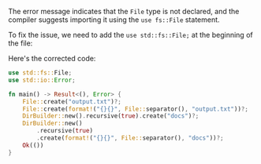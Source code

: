 The error message indicates that the `File` type is not declared, and the compiler suggests importing it using the `use fs::File` statement.

To fix the issue, we need to add the `use std::fs::File;` at the beginning of the file:

Here's the corrected code:
```rs
use std::fs::File;
use std::io::Error;

fn main() -> Result<(), Error> {
    File::create("output.txt")?;
    File::create(format!("{}{}", File::separator(), "output.txt"))?;
    DirBuilder::new().recursive(true).create("docs")?;
    DirBuilder::new()
        .recursive(true)
        .create(format!("{}{}", File::separator(), "docs"))?;
    Ok(())
}
```
